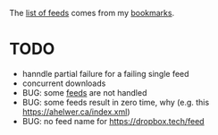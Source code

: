 The [list of feeds][ref_feeds] comes from my [bookmarks][ref_tw].

# TODO

- hanndle partial failure for a failing single feed
- concurrent downloads
- BUG: some [feeds][ref_feeds] are not handled
- BUG: some feeds result in zero time, why (e.g. this https://ahelwer.ca/index.xml)
- BUG: no feed name for https://dropbox.tech/feed 

[ref_tw]:https://twitter.com/JakubMikians
[ref_feeds]:feeds.conf

